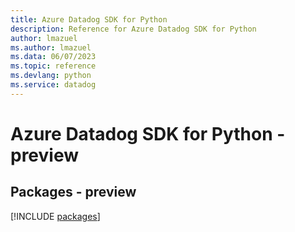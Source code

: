 ```yaml
---
title: Azure Datadog SDK for Python
description: Reference for Azure Datadog SDK for Python
author: lmazuel
ms.author: lmazuel
ms.data: 06/07/2023
ms.topic: reference
ms.devlang: python
ms.service: datadog
---
```

# Azure Datadog SDK for Python - preview
## Packages - preview
[!INCLUDE [packages](datadog-index.md)]
